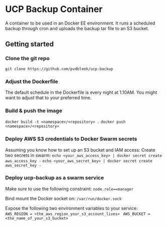 # UCP Backup Container
A container to be used in an Docker EE environment.
It runs a scheduled backup through cron and uploads the backup tar file to an S3 bucket.

## Getting started

### Clone the git repo

```git clone https://github.com/pvdbleek/ucp-backup```

### Adjust the Dockerfile
The default schedule in the Dockerfile is every night at 1.10AM.
You might want to adjust that to your preferred time.

### Build & push the image

```docker build -t <namespace>/<repository> .```
```docker push <namespace>/<repository>```

### Deploy AWS S3 credentials to Docker Swarm secrets

Assuming you know how to set up an S3 bucket and IAM access:
Create two secrets in swarm:
```echo <your_aws_access_key> | docker secret create aws_access_key -```
```echo <your_aws_secret_key> | docker secret create aws_secret_key -```

### Deploy ucp-backup as a swarm service

Make sure to use the following constraint:
```node.role==manager```

Bind mount the Docker socket on:
```/var/run/docker.sock```

Expose the following two environment variables to your service:
``` AWS_REGION = <the_aws_region_your_s3_account_lives>```
``` AWS_BUCKET = <the_name_of_your_s3_bucket>```


